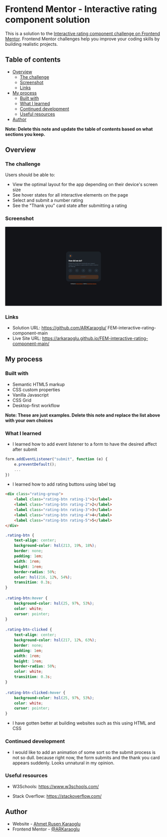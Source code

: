# Frontend Mentor - Interactive rating component solution

This is a solution to the [Interactive rating component challenge on Frontend Mentor](https://www.frontendmentor.io/challenges/interactive-rating-component-koxpeBUmI). Frontend Mentor challenges help you improve your coding skills by building realistic projects.

## Table of contents

-   [Overview](#overview)
    -   [The challenge](#the-challenge)
    -   [Screenshot](#screenshot)
    -   [Links](#links)
-   [My process](#my-process)
    -   [Built with](#built-with)
    -   [What I learned](#what-i-learned)
    -   [Continued development](#continued-development)
    -   [Useful resources](#useful-resources)
-   [Author](#author)

**Note: Delete this note and update the table of contents based on what sections you keep.**

## Overview

### The challenge

Users should be able to:

-   View the optimal layout for the app depending on their device's screen size
-   See hover states for all interactive elements on the page
-   Select and submit a number rating
-   See the "Thank you" card state after submitting a rating

### Screenshot

![](DesktopView.jpeg)

### Links

-   Solution URL: https://github.com/ARKaraoglu/ FEM-interactive-rating-component-main
-   Live Site URL: https://arkaraoglu.github.io/FEM-interactive-rating-component-main/

## My process

### Built with

-   Semantic HTML5 markup
-   CSS custom properties
-   Vanilla Javascript
-   CSS Grid
-   Desktop-first workflow

**Note: These are just examples. Delete this note and replace the list above with your own choices**

### What I learned

-   I learned how to add event listener to a form to have the desired affect after submit

```js
form.addEventListener("submit", function (e) {
    e.preventDefault();
    ...
})
```

-   I learned how to add rating buttons using label tag

```html
<div class="rating-group">
    <label class="rating-btn rating-1">1</label>
    <label class="rating-btn rating-2">2</label>
    <label class="rating-btn rating-3">3</label>
    <label class="rating-btn rating-4">4</label>
    <label class="rating-btn rating-5">5</label>
</div>
```

```css
.rating-btn {
    text-align: center;
    background-color: hsl(213, 19%, 18%);
    border: none;
    padding: 1em;
    width: 1rem;
    height: 1rem;
    border-radius: 50%;
    color: hsl(216, 12%, 54%);
    transition: 0.3s;
}

.rating-btn:hover {
    background-color: hsl(25, 97%, 53%);
    color: white;
    cursor: pointer;
}

.rating-btn-clicked {
    text-align: center;
    background-color: hsl(217, 12%, 63%);
    border: none;
    padding: 1em;
    width: 1rem;
    height: 1rem;
    border-radius: 50%;
    color: white;
    transition: 0.3s;
}

.rating-btn-clicked:hover {
    background-color: hsl(25, 97%, 53%);
    color: white;
    cursor: pointer;
}
```

-   I have gotten better at building websites such as this using HTML and CSS

### Continued development

-   I would like to add an animation of some sort so the submit process is not so dull. because right now, the form submits and the thank you card appears suddenly. Looks unnatural in my opinion.

### Useful resources

-   W3Schools: https://www.w3schools.com/

-   Stack Overflow: https://stackoverflow.com/

## Author

-   Website - [Ahmet Rusen Karaoglu](https://github.com/ARKaraoglu)
-   Frontend Mentor - [@ARKaraoglu](https://www.frontendmentor.io/profile/ARKaraoglu)
